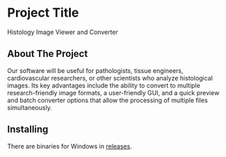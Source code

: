 
# Project Title
Histology Image Viewer and Converter

## About The Project
Our software will be useful for pathologists, tissue engineers, cardiovascular researchers, or other scientists who analyze histological images. Its key advantages include the ability to convert to multiple research-friendly image formats, a user-friendly GUI, and a quick preview and batch converter options that allow the processing of multiple files simultaneously. 

## Installing
There are binaries for Windows in [releases](https://github.com/BiomechDevOps/Histology-Image-Viewer-and-Converter/releases).
